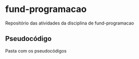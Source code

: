 # fund-programacao
 Repositório das atividades da disciplina de fund-programacao

 ## Pseudocódigo
 Pasta com os pseudocódigos
